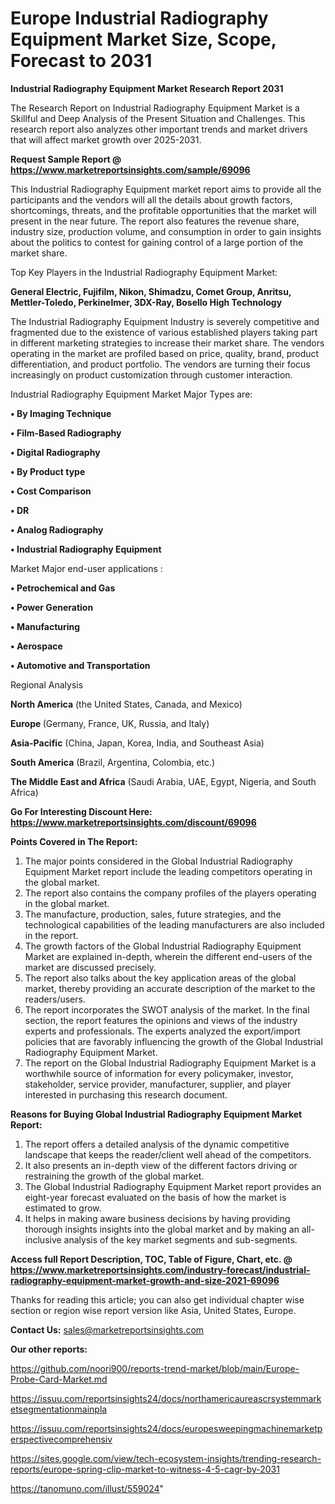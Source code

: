 # Europe Industrial Radiography Equipment Market Size, Scope, Forecast to 2031

<strong>Industrial Radiography Equipment Market Research Report 2031</strong>

The Research Report on Industrial Radiography Equipment Market is a Skillful and Deep Analysis of the Present Situation and Challenges. This research report also analyzes other important trends and market drivers that will affect market growth over 2025-2031.

<strong>Request Sample Report @ <a href=https://www.marketreportsinsights.com/sample/69096>https://www.marketreportsinsights.com/sample/69096</a></strong>

This Industrial Radiography Equipment market report aims to provide all the participants and the vendors will all the details about growth factors, shortcomings, threats, and the profitable opportunities that the market will present in the near future. The report also features the revenue share, industry size, production volume, and consumption in order to gain insights about the politics to contest for gaining control of a large portion of the market share.

Top Key Players in the Industrial Radiography Equipment Market:

<strong>General Electric, Fujifilm, Nikon, Shimadzu, Comet Group, Anritsu, Mettler-Toledo, Perkinelmer, 3DX-Ray, Bosello High Technology</strong>

The Industrial Radiography Equipment Industry is severely competitive and fragmented due to the existence of various established players taking part in different marketing strategies to increase their market share. The vendors operating in the market are profiled based on price, quality, brand, product differentiation, and product portfolio. The vendors are turning their focus increasingly on product customization through customer interaction.

Industrial Radiography Equipment Market Major Types are:

<strong>• By Imaging Technique

• Film-Based Radiography

• Digital Radiography

• By Product type

• Cost Comparison

• DR

• Analog Radiography

• Industrial Radiography Equipment</strong>

Market Major end-user applications :

<strong>• Petrochemical and Gas

• Power Generation

• Manufacturing

• Aerospace

• Automotive and Transportation</strong>

Regional Analysis

</u><strong><b>North America</b></strong> (the United States, Canada, and Mexico)

<strong><b>Europe </b></strong>(Germany, France, UK, Russia, and Italy)

<strong><b>Asia-Pacific</b></strong> (China, Japan, Korea, India, and Southeast Asia)

<strong><b>South America</b></strong> (Brazil, Argentina, Colombia, etc.)

<strong><b>The Middle East and Africa</b></strong> (Saudi Arabia, UAE, Egypt, Nigeria, and South Africa)

<strong>Go For Interesting Discount Here: <a href=https://www.marketreportsinsights.com/discount/69096>https://www.marketreportsinsights.com/discount/69096</a></strong>

<strong>Points Covered in The Report:</strong>
<ol>
  <li>The major points considered in the Global Industrial Radiography Equipment Market report include the leading competitors operating in the global market.</li>
  <li>The report also contains the company profiles of the players operating in the global market.</li>
  <li>The manufacture, production, sales, future strategies, and the technological capabilities of the leading manufacturers are also included in the report.</li>
  <li>The growth factors of the Global Industrial Radiography Equipment Market are explained in-depth, wherein the different end-users of the market are discussed precisely.</li>
  <li>The report also talks about the key application areas of the global market, thereby providing an accurate description of the market to the readers/users.</li>
  <li>The report incorporates the SWOT analysis of the market. In the final section, the report features the opinions and views of the industry experts and professionals. The experts analyzed the export/import policies that are favorably influencing the growth of the Global Industrial Radiography Equipment Market.</li>
  <li>The report on the Global Industrial Radiography Equipment Market is a worthwhile source of information for every policymaker, investor, stakeholder, service provider, manufacturer, supplier, and player interested in purchasing this research document.</li>
</ol>
<strong>Reasons for Buying Global Industrial Radiography Equipment Market Report:</strong>

<ol>
  <li>The report offers a detailed analysis of the dynamic competitive landscape that keeps the reader/client well ahead of the competitors.</li>
  <li>It also presents an in-depth view of the different factors driving or restraining the growth of the global market.</li>
  <li>The Global Industrial Radiography Equipment Market report provides an eight-year forecast evaluated on the basis of how the market is estimated to grow.</li>
  <li>It helps in making aware business decisions by having providing thorough insights insights into the global market and by making an all-inclusive analysis of the key market segments and sub-segments.</li>
</ol>
<strong>Access full Report Description, TOC, Table of Figure, Chart, etc. @ <a href=https://www.marketreportsinsights.com/industry-forecast/industrial-radiography-equipment-market-growth-and-size-2021-69096>https://www.marketreportsinsights.com/industry-forecast/industrial-radiography-equipment-market-growth-and-size-2021-69096</a></strong>


Thanks for reading this article; you can also get individual chapter wise section or region wise report version like Asia, United States, Europe.

<strong>Contact Us:</strong>
sales@marketreportsinsights.com

<strong>Our other reports:</strong>

<a href=https://github.com/noori900/reports-trend-market/blob/main/Europe-Probe-Card-Market.md>https://github.com/noori900/reports-trend-market/blob/main/Europe-Probe-Card-Market.md</a>

<a href=https://issuu.com/reportsinsights24/docs/northamericaureascrsystemmarketsegmentationmainpla>https://issuu.com/reportsinsights24/docs/northamericaureascrsystemmarketsegmentationmainpla</a>

<a href=https://issuu.com/reportsinsights24/docs/europesweepingmachinemarketperspectivecomprehensiv>https://issuu.com/reportsinsights24/docs/europesweepingmachinemarketperspectivecomprehensiv</a>

<a href=https://sites.google.com/view/tech-ecosystem-insights/trending-research-reports/europe-spring-clip-market-to-witness-4-5-cagr-by-2031>https://sites.google.com/view/tech-ecosystem-insights/trending-research-reports/europe-spring-clip-market-to-witness-4-5-cagr-by-2031</a>

<a href=https://tanomuno.com/illust/559024>https://tanomuno.com/illust/559024</a>"
